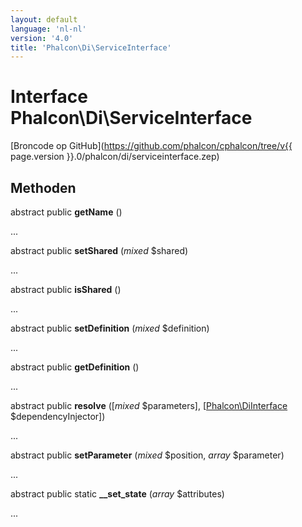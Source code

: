 ```yaml
---
layout: default
language: 'nl-nl'
version: '4.0'
title: 'Phalcon\Di\ServiceInterface'
---
```


# Interface **Phalcon\Di\ServiceInterface**

[Broncode op GitHub](https://github.com/phalcon/cphalcon/tree/v{{ page.version }}.0/phalcon/di/serviceinterface.zep)

## Methoden

abstract public **getName** ()

...

abstract public **setShared** (*mixed* $shared)

...

abstract public **isShared** ()

...

abstract public **setDefinition** (*mixed* $definition)

...

abstract public **getDefinition** ()

...

abstract public **resolve** ([*mixed* $parameters], [[Phalcon\DiInterface](Phalcon_DiInterface) $dependencyInjector])

...

abstract public **setParameter** (*mixed* $position, *array* $parameter)

...

abstract public static **__set_state** (*array* $attributes)

...
